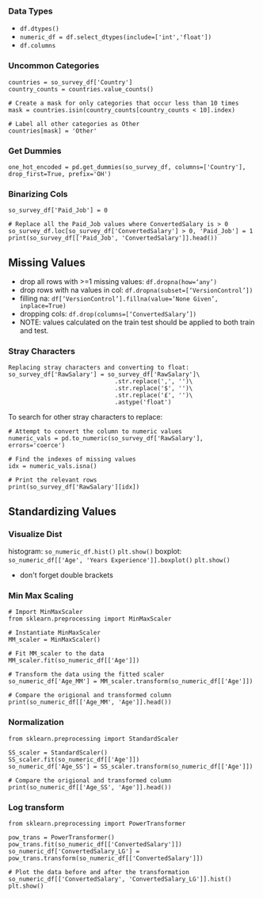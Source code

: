 ### Data Types

- `df.dtypes()`
- `numeric_df = df.select_dtypes(include=['int','float'])`
- `df.columns`

### Uncommon Categories
```
countries = so_survey_df['Country']
country_counts = countries.value_counts()

# Create a mask for only categories that occur less than 10 times
mask = countries.isin(country_counts[country_counts < 10].index)

# Label all other categories as Other
countries[mask] = 'Other'
```
### Get Dummies 
`one_hot_encoded = pd.get_dummies(so_survey_df, columns=['Country'], drop_first=True, prefix='OH')`

### Binarizing Cols
```
so_survey_df['Paid_Job'] = 0

# Replace all the Paid_Job values where ConvertedSalary is > 0
so_survey_df.loc[so_survey_df['ConvertedSalary'] > 0, 'Paid_Job'] = 1
print(so_survey_df[['Paid_Job', 'ConvertedSalary']].head())
```

## Missing Values
- drop all rows with >=1 missing values: `df.dropna(how=‘any’)` 
- drop rows with na values in col: `df.dropna(subset=[‘VersionControl’])` 
- filling na: `df[‘VersionControl’].fillna(value=‘None Given’, inplace=True)`
- dropping cols: `df.drop(columns=[‘ConvertedSalary’])`
- NOTE: values calculated on the train test should be applied to both train and test.

### Stray Characters
```
Replacing stray characters and converting to float:
so_survey_df['RawSalary'] = so_survey_df['RawSalary']\
                              .str.replace(',', '')\
                              .str.replace('$', '')\
                              .str.replace('£', '')\
                              .astype('float')
```                   

To search for other stray characters to replace:
```
# Attempt to convert the column to numeric values
numeric_vals = pd.to_numeric(so_survey_df['RawSalary'], errors='coerce')

# Find the indexes of missing values
idx = numeric_vals.isna()

# Print the relevant rows
print(so_survey_df['RawSalary'][idx])
```
## Standardizing Values

### Visualize Dist
histogram:
`so_numeric_df.hist()` `plt.show()`
boxplot:
`so_numeric_df[['Age', 'Years Experience']].boxplot()` `plt.show()`
- don't forget double brackets

### Min Max Scaling
```
# Import MinMaxScaler
from sklearn.preprocessing import MinMaxScaler

# Instantiate MinMaxScaler
MM_scaler = MinMaxScaler()

# Fit MM_scaler to the data
MM_scaler.fit(so_numeric_df[['Age']])

# Transform the data using the fitted scaler
so_numeric_df['Age_MM'] = MM_scaler.transform(so_numeric_df[['Age']])

# Compare the origional and transformed column
print(so_numeric_df[['Age_MM', 'Age']].head())
```
### Normalization
```
from sklearn.preprocessing import StandardScaler 

SS_scaler = StandardScaler()
SS_scaler.fit(so_numeric_df[['Age']])
so_numeric_df['Age_SS'] = SS_scaler.transform(so_numeric_df[['Age']])

# Compare the origional and transformed column
print(so_numeric_df[['Age_SS', 'Age']].head())
```
### Log transform
```
from sklearn.preprocessing import PowerTransformer

pow_trans = PowerTransformer()
pow_trans.fit(so_numeric_df[['ConvertedSalary']])
so_numeric_df['ConvertedSalary_LG'] = pow_trans.transform(so_numeric_df[['ConvertedSalary']])

# Plot the data before and after the transformation
so_numeric_df[['ConvertedSalary', 'ConvertedSalary_LG']].hist()
plt.show()
```
